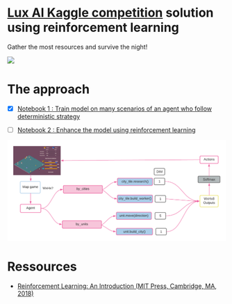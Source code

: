 # [Lux AI Kaggle competition](https://www.kaggle.com/c/lux-ai-2021) solution using reinforcement learning

Gather the most resources and survive the night!

![](https://github.com/Lux-AI-Challenge/Lux-Design-2021/raw/master/assets/daynightshift.gif)

# The approach
- [x] [Notebook 1 : Train model on many scenarios of an agent who follow deterministic strategy](https://www.kaggle.com/aithammadiabdellatif/lux-ai-dl-learn-the-strategy)

- [ ] [Notebook 2 : Enhance the model using reinforcement learning](https://www.kaggle.com/aithammadiabdellatif/keras-lux-ai-reinforcement-learning)




![](lux.png)
<!-- ![](images/deepQlearning.png) -->

# Ressources
- [Reinforcement Learning: An Introduction
 (MIT Press, Cambridge, MA, 2018)
](http://incompleteideas.net/book/the-book-2nd.html)


